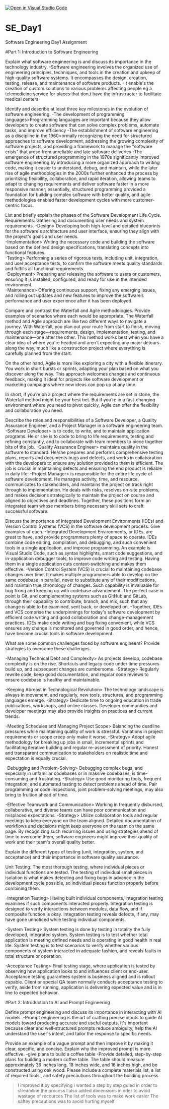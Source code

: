 [![Open in Visual Studio Code](https://classroom.github.com/assets/open-in-vscode-2e0aaae1b6195c2367325f4f02e2d04e9abb55f0b24a779b69b11b9e10269abc.svg)](https://classroom.github.com/online_ide?assignment_repo_id=18367710&assignment_repo_type=AssignmentRepo)
# SE_Day1
Software Engineering Day1 Assignment

#Part 1: Introduction to Software Engineering

Explain what software engineering is and discuss its importance in the technology industry.
-Software engineering involves the organized use of engineering principles, techniques, and tools in the creation and upkeep of high-quality software systems. It encompasses the design, creation, testing, release, and maintenance of software products. 
-It enable's the creation of custom solutions to various problems affecting people eg a telemedicine service for places that don,t have the infrustructer to facilitate medical centers

Identify and describe at least three key milestones in the evolution of software engineering.
-The development of programming languages>Programming languages are important because they allow developers to create software that can solve complex problems, automate tasks, and improve efficiency
-The establishment of software engineering as a discipline in the 1960>ormally recognizing the need for structured approaches to software development, addressing the growing complexity of software projects, and providing a framework to manage the "software crisis" that arose from unreliable and late software deliveries
-The emergence of structured programming in the 1970s significantly improved software engineering by introducing a more organized approach to writing code, making it easier to understand, debug, and maintain, while the later rise of agile methodologies in the 2000s further enhanced the process by prioritizing flexibility, collaboration, and rapid iteration, allowing teams to adapt to changing requirements and deliver software faster in a more responsive manner; essentially, structured programming provided a foundation for building complex software with better quality, and agile methodologies enabled faster development cycles with more customer-centric focus. 


List and briefly explain the phases of the Software Development Life Cycle.
Requirements: Gathering and documenting user needs and system requirements.
-Design> Developing both high-level and detailed blueprints for the software's architecture and user interface, ensuring they align with the project's goals and user needs.  
-Implementation> Writing the necessary code and building the software based on the defined design specifications, translating concepts into functional features.  
-Testing> Performing a series of rigorous tests, including unit, integration, and user acceptance tests, to confirm the software meets quality standards and fulfills all functional requirements.  
-Deployment> Preparing and releasing the software to users or customers, ensuring it is installed, configured, and ready for use in the intended environment.  
-Maintenance> Offering continuous support, fixing any emerging issues, and rolling out updates and new features to improve the software’s performance and user experience after it has been deployed.    

Compare and contrast the Waterfall and Agile methodologies. Provide examples of scenarios where each would be appropriate.
The Waterfall method and Agile approach are like two different ways to navigate a journey. With Waterfall, you plan out your route from start to finish, moving through each stage—requirements, design, implementation, testing, and maintenance—one after the other. This method works best when you have a clear idea of where you're headed and aren't expecting any major detours along the way, much like a construction project where everything is carefully planned from the start.

On the other hand, Agile is more like exploring a city with a flexible itinerary. You work in short bursts or sprints, adapting your plan based on what you discover along the way. This approach welcomes changes and continuous feedback, making it ideal for projects like software development or marketing campaigns where new ideas can pop up at any time.

In short, if you’re on a project where the requirements are set in stone, the Waterfall method might be your best bet. But if you’re in a fast-changing environment where you need to pivot quickly, Agile can offer the flexibility and collaboration you need.

Describe the roles and responsibilities of a Software Developer, a Quality Assurance Engineer, and a Project Manager in a software engineering team.
-Software Developer> is to code, to write, and to maintain application programs. He or she is to code to bring to life requirements, testing and refining constantly, and to collaborate with team members to piece together bits of the job.
-Quality Assurance Engineer> maintains quality in the software to standard. He/she prepares and performs comprehensive testing plans, reports and documents bugs and defects, and works in collaboration with the developers to ensure any solution provided to them is efficient. The job is crucial in maintaining defects and ensuring the end product is reliable in daily life.
-Project Manager> is responsible for the entire life cycle of software development. He manages activity, time, and resource, communicates to stakeholders, and maintains the project on track right through to implementation. He deals with risks, resolves on-site problems, and makes decisions strategically to maintain the project on course and aligned to objectives and deadlines.
Together, these positions form an integrated team whose members bring necessary skill sets to craft successful software.

Discuss the importance of Integrated Development Environments (IDEs) and Version Control Systems (VCS) in the software development process. Give examples of each.
-Integrated Development Environments, or IDEs, are great to have, and provide programmers plenty of space to operate. IDEs combine code editing, compilation, and debugging, and such convenient tools in a single application, and improve programming. An example is Visual Studio Code, such as syntax highlights, smart code suggestions, and in-application debugger tools, to improve code writing and testing. Having them in a single application cuts context-switching and makes them effective.
-Version Control System (VCS) is crucial to maintaining codebase changes over time. It makes multiple programmers able to develop on the same codebase in parallel, never to substitute any of their modifications, and maintain true chronology of changes. Such capability is invaluable for bug fixing and keeping up with codebase advancement. The perfect case in point is Git, and complementing systems such as GitHub and GitLab, through their capability to contribute, branch, and mix, such that any change is able to be examined, sent back, or developed on.
-Together, IDEs and VCS comprise the underpinnings for today's software development by efficient code writing and good collaboration and change-management practices. IDEs make code writing and bug fixing convenient, while VCS ensures any change is monitored and governed in good order, and hence, have become crucial tools in software development.

What are some common challenges faced by software engineers? Provide strategies to overcome these challenges.

-Managing Technical Debt and Complexity> As projects develop, codebase complexity is on the rise. Shortcuts and legacy code under time pressures build up, and subsequent changes are cumbersome.
-Strategy> Regularly rewrite code, keep good documentation, and regular code reviews to ensure codebase is healthy and maintainable.

-Keeping Abreast in Technological Revolution> The technology landscape is always in movement, and regularly, new tools, structures, and programming languages emerge.
-Strategy> Dedicate time to ongoing education in trade publications, workshops, and online classes. Developer communities and developer meetings may also provide insights on practices and current trends.

-Meeting Schedules and Managing Project Scope> Balancing the deadline pressures while maintaining quality of work is stressful. Variations in project requirements or scope creep only make it worse.
-Strategy> Adopt agile methodology for breaking up jobs in small, incremental sprints and facilitating iterative building and regular re-assessment of priority. Honest and transparent communication to stakeholders on realistic time and expectation is equally crucial.

-Debugging and Problem-Solving> Debugging complex bugs, and especially in unfamiliar codebases or in massive codebases, is time-consuming and frustrating.
-Strategy> Use good monitoring tools, frequent integration, and automated testing to detect problems ahead of time. Pair programming or code inspections, joint problem-solving meetings, may also bring to fruition ahead of time.

-Effective Teamwork and Communication> Working in frequently disbursed, collaborative, and diverse teams can have poor communication and misplaced expectations.
-Strategy> Utilize collaboration tools and regular meetings to keep everyone on the team aligned. Detailed documentation of workflows and decisions might keep everyone on the team on the same page. By recognizing such recurring issues and using strategies ahead of time to overcome them, software engineers might improve their quality of work and their team's overall quality better.

Explain the different types of testing (unit, integration, system, and acceptance) and their importance in software quality assurance.

Unit Testing: The most thorough testing, where individual pieces or individual functions are tested. The testing of individual small pieces in isolation is what makes detecting and fixing bugs in advance in the development cycle possible, so individual pieces function properly before combining them.

-Integration Testing> Having built individual components, integration testing examines if such components interacted properly. Integration testing is designed to verify interactions between modules, data flow, and if composite function is okay. Integration testing reveals defects, if any, may have gone unnoticed while testing individual components.

-System Testing> System testing is done by testing in totality the fully developed, integrated system. System testing is to test whether total application is meeting defined needs and is operating in good health in real life. System testing is to test scenarios to verify whether various components of system interacted in adequate fashion, and reveals faults in total structure or operation.

-Acceptance Testing> Final testing stage, where application is tested by observing how application looks to and influences client or end-user. Acceptance testing guarantees system is business aligned and is rollout capable. Client or special QA team normally conducts acceptance testing to verify, aside from running, application is delivering expected value and is in line to expected behavior.

#Part 2: Introduction to AI and Prompt Engineering


Define prompt engineering and discuss its importance in interacting with AI models.
-Prompt engineering is the art of crafting precise inputs to guide AI models toward producing accurate and useful outputs. It's important because clear and well-structured prompts reduce ambiguity, help the AI understand the user's intent, and tailor the response to specific needs.

Provide an example of a vague prompt and then improve it by making it clear, specific, and concise. Explain why the improved prompt is more effective.
-give plans to build a coffee table 
-Provide detailed, step-by-step plans for building a modern coffee table. The table should measure approximately 36 inches long, 18 inches wide, and 16 inches high, and be constructed using oak wood. Please include a complete materials list, a list of required tools , and safety precautions throughout the building process
>I improved it by specifying i wanted a step by step guied in order to streamline the process
>I also added dimensions in oder to avoid wastage of recources
>The list of tools was to make work easier
>The saftey precautions was to avoid hurting myself 
